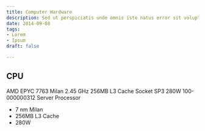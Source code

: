 ```yaml
---
title: Computer Hardware
description: Sed ut perspiciatis unde omnis iste natus error sit voluptatem
date: 2014-09-08
tags:
- Lorem
- Ipsum
draft: false

---
```


## CPU
AMD EPYC 7763 Milan 2.45 GHz 256MB L3 Cache Socket SP3 280W 100-000000312 Server Processor
* 7 nm Milan 
* 256MB L3 Cache 
* 280W